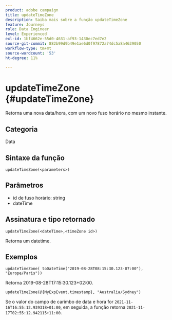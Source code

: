 ```yaml
---
product: adobe campaign
title: updateTimeZone
description: Saiba mais sobre a função updateTimeZone
feature: Journeys
role: Data Engineer
level: Experienced
exl-id: 1bf4662e-55d0-4631-af93-1430ec7ed7e2
source-git-commit: 882b99d9b49e1ae6d0f97872a74dc5a8a4639050
workflow-type: tm+mt
source-wordcount: '53'
ht-degree: 11%

---
```


# updateTimeZone {#updateTimeZone}

Retorna uma nova data/hora, com um novo fuso horário no mesmo instante.

## Categoria

Data

## Sintaxe da função

`updateTimeZone(<parameters>)`

## Parâmetros

* id de fuso horário: string
* dateTime

## Assinatura e tipo retornado

`updateTimeZone(<dateTime>,<timeZone id>)`

Retorna um datetime.

## Exemplos

`updateTimeZone( toDateTime("2019-08-28T08:15:30.123-07:00"), "Europe/Paris"))`

Retorna 2019-08-28T17:15:30.123+02:00.

<!--`updateTimeZone( toDateTime("2019-08-28T08:15:30.123-07:00"), toTimeZone("Europe/Paris")))`
Returns "2019-08-28T17:15:30.123+02:00".-->

`updateTimeZone(@{MyExpEvent.timestamp}, "Australia/Sydney")`

Se o valor do campo de carimbo de data e hora for `2021-11-16T16:55:12.939318+01:00`, em seguida, a função retorna `2021-11-17T02:55:12.942115+11:00`.
